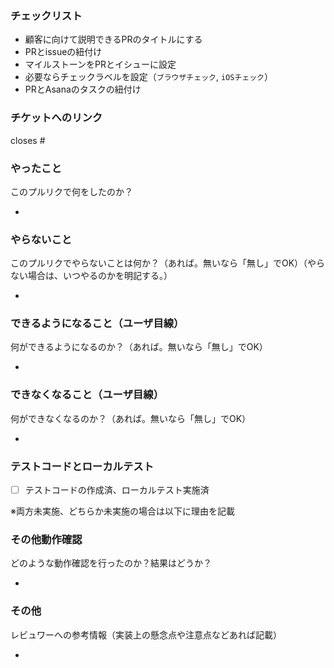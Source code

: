 ### チェックリスト
- 顧客に向けて説明できるPRのタイトルにする
- PRとissueの紐付け
- マイルストーンをPRとイシューに設定
- 必要ならチェックラベルを設定（`ブラウザチェック`, `iOSチェック`） 
- PRとAsanaのタスクの紐付け

### チケットへのリンク

closes #

### やったこと
このプルリクで何をしたのか？

- 

### やらないこと
このプルリクでやらないことは何か？（あれば。無いなら「無し」でOK）（やらない場合は、いつやるのかを明記する。）

- 

### できるようになること（ユーザ目線）
何ができるようになるのか？（あれば。無いなら「無し」でOK）

- 

### できなくなること（ユーザ目線）
何ができなくなるのか？（あれば。無いなら「無し」でOK）

- 

### テストコードとローカルテスト
- [ ] テストコードの作成済、ローカルテスト実施済

※両方未実施、どちらか未実施の場合は以下に理由を記載

### その他動作確認
どのような動作確認を行ったのか？結果はどうか？

- 

### その他
レビュワーへの参考情報（実装上の懸念点や注意点などあれば記載）

- 

